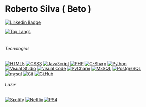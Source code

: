 # Roberto Silva ( Beto )
[![Linkedin Badge](https://img.shields.io/badge/-LinkedIn-blue?style=social&logo=Linkedin&logoColor=0A66c2&link=https://www.linkedin.com/in/fcorobertodasilva/)](https://www.linkedin.com/in/fcorobertodasilva/)


[![Top Langs](https://github-readme-stats.vercel.app/api/top-langs/?username=beto-frs&show_icons=true&title_color=000000&layout=compact&bg_color=DEG,DCDCDC,ffffff,ffffff,ffffff,DCDCDC&hide_border=true)](#)




#
###### *Tecnologias*
[![HTML5](https://img.shields.io/badge/-HTML5-E34F26?style=flat&logo=html5&logoColor=white)](#Tecnologias)  [![CSS3](https://img.shields.io/badge/-CSS3-1572B6?style=flat&logo=css3)](#Tecnologias)      [![JavaScript](https://img.shields.io/badge/-JavaScript-black?style=flat&logo=javascript)](#Tecnologias) [![PHP](https://img.shields.io/badge/-PHP-DCDCDC?style=flat&logo=php&logoColor=777bb4)](#Tecnologias)    [![C-Sharp](https://img.shields.io/badge/-.NET-8B008B?style=flat&logo=c-sharp)](#Tecnologias)    [![Python](https://img.shields.io/badge/-Python%20-3776AB?style=flat&logo=python&logoColor=white)](#Tecnologias) [![Visual Studio](https://img.shields.io/badge/-Visual%20Studio-5C2D91?style=flat&logo=Visual%20Studio)](#Tecnologias) [![Visual Code](https://img.shields.io/badge/-Visual%20Code-007ACC?style=flat&logo=Visual%20Studio%20Code)](#Tecnologias)  [![PyCharm](https://img.shields.io/badge/-PyCharm-000000?style=flat&logo=PyCharm&logoColor=yellow)](#Tecnologias)   [![MSSQL](https://img.shields.io/badge/-SQL%20Server-cc2927?style=flat&logo=microsoft-sql-server)](#Tecnologias)     [![PostgreSQL](https://img.shields.io/badge/-PostgreSql-191970?style=flat&logo=postgreSQL&logoColor=lightblue)](#Tecnologias)      [![mysql](https://img.shields.io/badge/-MySQL-DCDCDC?style=flat&logo=mysql)](#Tecnologias)   [![Git](https://img.shields.io/badge/-Git-black?style=flat&logo=git)](#Tecnologias)    [![GitHub](https://img.shields.io/badge/-GitHub-181717?style=flat&logo=github)](#Tecnologias)      

###### *Lazer*
[![Spotify](https://img.shields.io/badge/-Spotify-black?style=flat&logo=spotify)](#Lazer)    [![Netflix](https://img.shields.io/badge/-Netflix-black?style=flat&logo=netflix&logoColor=e50914)](#Lazer)     [![PS4](https://img.shields.io/badge/-Playstation%204-black?style=flat&logo=playstation-4&logoColor=white)](#Lazer)
